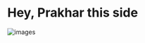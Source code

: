 # Hey, Prakhar this side

![images](https://github.com/user-attachments/assets/c36d910b-851e-4ab8-be93-acdad5388892)
